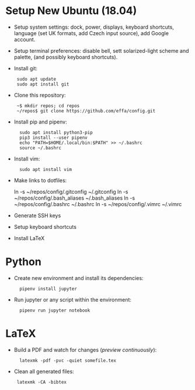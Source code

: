 # Setup New Ubuntu (18.04)

* Setup system settings:
  dock, power, displays, keyboard shortcuts,
  language (set UK formats, add Czech input source),
  add Google account.
  
* Setup terminal preferences:
  disable bell, sett solarized-light scheme and palette,
  (and possibly keyboard shortcuts).  

* Install git:

       sudo apt update
       sudo apt install git

* Clone this repository:

       ~$ mkdir repos; cd repos
       ~/repos$ git clone https://github.com/effa/config.git

* Install pip and pipenv:
        
        sudo apt install python3-pip
        pip3 install --user pipenv
        echo "PATH=$HOME/.local/bin:$PATH" >> ~/.bashrc
        source ~/.bashrc
        
* Install vim:

        sudo apt install vim
        
* Make links to dotfiles:

	ln -s ~/repos/config/.gitconfig ~/.gitconfig
	ln -s ~/repos/config/.bash_aliases ~/.bash_aliases
	ln -s ~/repos/config/.bashrc ~/.bashrc
	ln -s ~/repos/config/.vimrc ~/.vimrc

* Generate SSH keys
* Setup keyboard shortcuts
* Install LaTeX


# Python
       
* Create new environment and install its dependencies:   
        
        pipenv install jupyter
        
* Run jupyter or any script within the environment:   
        
        pipenv run jupyter notebook
        
        
 
# LaTeX
       
* Build a PDF and watch for changes (*preview continuously*):   
        
        latexmk -pdf -pvc -quiet somefile.tex
  
 * Clean all generated files: 
        
        latexmk -CA -bibtex
